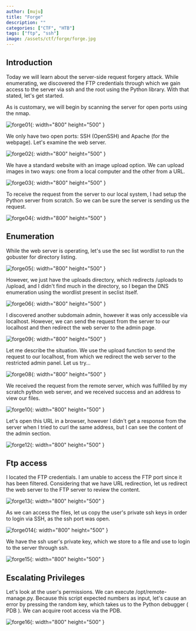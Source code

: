 ```yaml
---
author: [muju]
title: "Forge"
description: ""
categories: ["CTF", "HTB"]
tags: ["ftp", "ssh"]
image: /assets/ctf/forge/forge.jpg
---
```


## Introduction
Today we will learn about the server-side request forgery attack. While enumerating, we discovered the FTP credentials through which we gain access to the server via ssh and the root using the Python library. With that stated, let's get started.

As is customary, we will begin by scanning the server for open ports using the nmap.

![forge01](/assets/ctf/forge/forge01.png){: width="800" height="500" }

We only have two open ports: SSH (OpenSSH) and Apache (for the webpage). Let's examine the web server. 

![forge02](/assets/ctf/forge/forge02.png){: width="800" height="500" }

We have a standard website with an image upload option. We can upload images in two ways: one from a local computer and the other from a URL.

![forge03](/assets/ctf/forge/forge03.png){: width="800" height="500" }

To receive the request from the server to our local system, I had setup the Python server from scratch. So we can be sure the server is sending us the request.

![forge04](/assets/ctf/forge/forge04.png){: width="800" height="500" }

## Enumeration
While the web server is operating, let's use the sec list wordlist to run the gobuster for directory listing.

![forge05](/assets/ctf/forge/forge05.png){: width="800" height="500" }

However, we just have the uploads directory, which redirects /uploads to /upload, and I didn't find much in the directory, so I began the DNS enumeration using the wordlist present in seclist itself.

![forge06](/assets/ctf/forge/forge06.png){: width="800" height="500" }

I discovered another subdomain admin, however it was only accessible via localhost.
However, we can send the request from the server to our localhost and then redirect the web server to the admin page.

![forge09](/assets/ctf/forge/forge09.png){: width="800" height="500" }

Let me describe the situation. We use the upload function to send the request to our localhost, from which we redirect the web server to the restricted admin panel. Let us try...

![forge08](/assets/ctf/forge/forge08.png){: width="800" height="500" }

We received the request from the remote server, which was fulfilled by my scratch python web server, and we received success and an address to view our files.

![forge10](/assets/ctf/forge/forge10.png){: width="800" height="500" }

Let's open this URL in a browser, however I didn't get a response from the server when I tried to curl the same address, but I can see the content of the admin section. 

![forge12](/assets/ctf/forge/forge12.png){: width="800" height="500" }

## Ftp access
I located the FTP credentials.
I am unable to access the FTP port since it has been filtered.
Considering that we have URL redirection, let us redirect the web server to the FTP server to review the content.

![forge13](/assets/ctf/forge/forge13.png){: width="800" height="500" }

As we can access the files, let us copy the user's private ssh keys in order to login via SSH, as the ssh port was open.

![forge014](/assets/ctf/forge/forge14.png){: width="800" height="500" }

We have the ssh user's private key, which we store to a file and use to login to the server through ssh.

![forge15](/assets/ctf/forge/forge15.png){: width="800" height="500" }

## Escalating Privileges
Let's look at the user's permissions. We can execute /opt/remote-manage.py. Because this script expected numbers as input, let's cause an error by pressing the random key, which takes us to the Python debugger ( PDB ). We can acquire root access via the PDB.

![forge16](/assets/ctf/forge/forge16.png){: width="800" height="500" }
